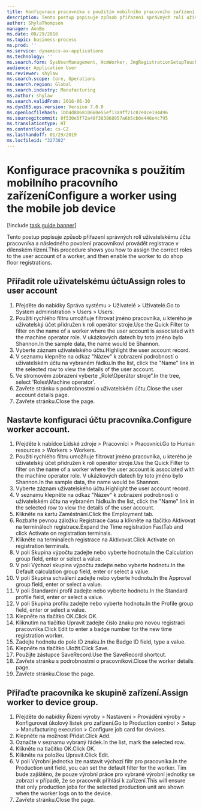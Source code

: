 ```yaml
---
title: Konfigurace pracovníka s použitím mobilního pracovního zařízení
description: Tento postup popisuje způsob přiřazení správných rolí uživatelskému účtu pracovníka a následného povolení pracovníkovi provádět registrace v dílenském řízení.
author: ShylaThompson
manager: AnnBe
ms.date: 08/29/2018
ms.topic: business-process
ms.prod: ''
ms.service: dynamics-ax-applications
ms.technology: ''
ms.search.form: SysUserManagement, HcmWorker, JmgRegistrationSetupTouch, JmgRegistrationSetupAssignUsers
audience: Application User
ms.reviewer: shylaw
ms.search.scope: Core, Operations
ms.search.region: Global
ms.search.industry: Manufacturing
ms.author: shylaw
ms.search.validFrom: 2016-06-30
ms.dyn365.ops.version: Version 7.0.0
ms.openlocfilehash: 1bb4d806810660e55ef13a9ff21c07e0ce194496
ms.sourcegitcommit: 0f530e5f72a40f383868957a6b5cb0e446e4c795
ms.translationtype: HT
ms.contentlocale: cs-CZ
ms.lasthandoff: 01/29/2019
ms.locfileid: "327382"
---
```

# <a name="configure-a-worker-using-the-mobile-job-device"></a><span data-ttu-id="335ba-103">Konfigurace pracovníka s použitím mobilního pracovního zařízení</span><span class="sxs-lookup"><span data-stu-id="335ba-103">Configure a worker using the mobile job device</span></span>

[!include [task guide banner](../../includes/task-guide-banner.md)]

<span data-ttu-id="335ba-104">Tento postup popisuje způsob přiřazení správných rolí uživatelskému účtu pracovníka a následného povolení pracovníkovi provádět registrace v dílenském řízení.</span><span class="sxs-lookup"><span data-stu-id="335ba-104">This procedure shows you how to assign the correct roles to the user account of a worker, and then enable the worker to do shop floor registrations.</span></span>


## <a name="assign-roles-to-user-account"></a><span data-ttu-id="335ba-105">Přiřadit role uživatelskému účtu</span><span class="sxs-lookup"><span data-stu-id="335ba-105">Assign roles to user account</span></span>
1. <span data-ttu-id="335ba-106">Přejděte do nabídky Správa systému > Uživatelé > Uživatelé.</span><span class="sxs-lookup"><span data-stu-id="335ba-106">Go to System administration > Users > Users.</span></span>
2. <span data-ttu-id="335ba-107">Použití rychlého filtru umožňuje filtrovat jméno pracovníka, u kterého je uživatelský účet přidružen k roli operátor stroje.</span><span class="sxs-lookup"><span data-stu-id="335ba-107">Use the Quick Filter to filter on the name of a worker where the user account is associated with the machine operator role.</span></span> <span data-ttu-id="335ba-108">V ukázkových datech by toto jméno bylo Shannon.</span><span class="sxs-lookup"><span data-stu-id="335ba-108">In the sample data, the name would be Shannon.</span></span>
3. <span data-ttu-id="335ba-109">Vyberte záznam uživatelského účtu.</span><span class="sxs-lookup"><span data-stu-id="335ba-109">Highlight the user account record.</span></span>
4. <span data-ttu-id="335ba-110">V seznamu klepněte na odkaz "Název" k zobrazení podrobností o uživatelském účtu na vybraném řádku.</span><span class="sxs-lookup"><span data-stu-id="335ba-110">In the list, click the "Name" link in the selected row to view the details of the user account.</span></span>
5. <span data-ttu-id="335ba-111">Ve stromovém zobrazení vyberte „Role\Operátor stroje“.</span><span class="sxs-lookup"><span data-stu-id="335ba-111">In the tree, select 'Roles\Machine operator'.</span></span>
6. <span data-ttu-id="335ba-112">Zavřete stránku s podrobnostmi o uživatelském účtu.</span><span class="sxs-lookup"><span data-stu-id="335ba-112">Close the user account details page.</span></span>
7. <span data-ttu-id="335ba-113">Zavřete stránku.</span><span class="sxs-lookup"><span data-stu-id="335ba-113">Close the page.</span></span>

## <a name="configure-worker-account"></a><span data-ttu-id="335ba-114">Nastavte konfiguraci účtu pracovníka.</span><span class="sxs-lookup"><span data-stu-id="335ba-114">Configure worker account.</span></span>
1. <span data-ttu-id="335ba-115">Přejděte k nabídce Lidské zdroje > Pracovníci > Pracovníci.</span><span class="sxs-lookup"><span data-stu-id="335ba-115">Go to Human resources > Workers > Workers.</span></span>
2. <span data-ttu-id="335ba-116">Použití rychlého filtru umožňuje filtrovat jméno pracovníka, u kterého je uživatelský účet přidružen k roli operátor stroje.</span><span class="sxs-lookup"><span data-stu-id="335ba-116">Use the Quick Filter to filter on the name of a worker where the user account is associated with the machine operator role.</span></span> <span data-ttu-id="335ba-117">V ukázkových datech by toto jméno bylo Shannon.</span><span class="sxs-lookup"><span data-stu-id="335ba-117">In the sample data, the name would be Shannon.</span></span>
3. <span data-ttu-id="335ba-118">Vyberte záznam uživatelského účtu.</span><span class="sxs-lookup"><span data-stu-id="335ba-118">Highlight the user account record.</span></span>
4. <span data-ttu-id="335ba-119">V seznamu klepněte na odkaz "Název" k zobrazení podrobností o uživatelském účtu na vybraném řádku.</span><span class="sxs-lookup"><span data-stu-id="335ba-119">In the list, click the "Name" link in the selected row to view the details of the user account.</span></span>
5. <span data-ttu-id="335ba-120">Klikněte na kartu Zaměstnání.</span><span class="sxs-lookup"><span data-stu-id="335ba-120">Click the Employment tab.</span></span>
6. <span data-ttu-id="335ba-121">Rozbalte pevnou záložku Registrace času a klikněte na tlačítko Aktivovat na terminálech registrace.</span><span class="sxs-lookup"><span data-stu-id="335ba-121">Expand the Time registration FastTab and click Activate on registration terminals.</span></span>
7. <span data-ttu-id="335ba-122">Klikněte na terminálech registrace na Aktivovat.</span><span class="sxs-lookup"><span data-stu-id="335ba-122">Click Activate on registration terminals.</span></span>
8. <span data-ttu-id="335ba-123">V poli Skupina výpočtu zadejte nebo vyberte hodnotu.</span><span class="sxs-lookup"><span data-stu-id="335ba-123">In the Calculation group field, enter or select a value.</span></span>
9. <span data-ttu-id="335ba-124">V poli Výchozí skupina výpočtu zadejte nebo vyberte hodnotu.</span><span class="sxs-lookup"><span data-stu-id="335ba-124">In the Default calculation group field, enter or select a value.</span></span>
10. <span data-ttu-id="335ba-125">V poli Skupina schválení zadejte nebo vyberte hodnotu.</span><span class="sxs-lookup"><span data-stu-id="335ba-125">In the Approval group field, enter or select a value.</span></span>
11. <span data-ttu-id="335ba-126">V poli Standardní profil zadejte nebo vyberte hodnotu.</span><span class="sxs-lookup"><span data-stu-id="335ba-126">In the Standard profile field, enter or select a value.</span></span>
12. <span data-ttu-id="335ba-127">V poli Skupina profilu zadejte nebo vyberte hodnotu.</span><span class="sxs-lookup"><span data-stu-id="335ba-127">In the Profile group field, enter or select a value.</span></span>
13. <span data-ttu-id="335ba-128">Klepněte na tlačítko OK.</span><span class="sxs-lookup"><span data-stu-id="335ba-128">Click OK.</span></span>
14. <span data-ttu-id="335ba-129">Kliknutím na tlačítko Upravit zadejte číslo znaku pro novou registraci pracovníka.</span><span class="sxs-lookup"><span data-stu-id="335ba-129">Click Edit to enter a badge number for the new time registration worker.</span></span>
15. <span data-ttu-id="335ba-130">Zadejte hodnotu do pole ID znaku.</span><span class="sxs-lookup"><span data-stu-id="335ba-130">In the Badge ID field, type a value.</span></span>
16. <span data-ttu-id="335ba-131">Klepněte na tlačítko Uložit.</span><span class="sxs-lookup"><span data-stu-id="335ba-131">Click Save.</span></span>
17. <span data-ttu-id="335ba-132">Použijte zástupce SaveRecord.</span><span class="sxs-lookup"><span data-stu-id="335ba-132">Use the SaveRecord shortcut.</span></span>
18. <span data-ttu-id="335ba-133">Zavřete stránku s podrobnostmi o pracovníkovi.</span><span class="sxs-lookup"><span data-stu-id="335ba-133">Close the worker details page.</span></span>
19. <span data-ttu-id="335ba-134">Zavřete stránku.</span><span class="sxs-lookup"><span data-stu-id="335ba-134">Close the page.</span></span>

## <a name="assign-worker-to-device-group"></a><span data-ttu-id="335ba-135">Přiřaďte pracovníka ke skupině zařízení.</span><span class="sxs-lookup"><span data-stu-id="335ba-135">Assign worker to device group.</span></span>
1. <span data-ttu-id="335ba-136">Přejděte do nabídky Řízení výroby > Nastavení > Provádění výroby > Konfigurovat úkolový lístek pro zařízení.</span><span class="sxs-lookup"><span data-stu-id="335ba-136">Go to Production control > Setup > Manufacturing execution > Configure job card for devices.</span></span>
2. <span data-ttu-id="335ba-137">Klepněte na možnost Přidat.</span><span class="sxs-lookup"><span data-stu-id="335ba-137">Click Add.</span></span>
3. <span data-ttu-id="335ba-138">Označte v seznamu vybraný řádek.</span><span class="sxs-lookup"><span data-stu-id="335ba-138">In the list, mark the selected row.</span></span>
4. <span data-ttu-id="335ba-139">Klikněte na tlačítko OK.</span><span class="sxs-lookup"><span data-stu-id="335ba-139">Click OK.</span></span>
5. <span data-ttu-id="335ba-140">Klikněte na položku Upravit.</span><span class="sxs-lookup"><span data-stu-id="335ba-140">Click Edit.</span></span>
6. <span data-ttu-id="335ba-141">V poli Výrobní jednotka lze nastavit výchozí filtr pro pracovníka.</span><span class="sxs-lookup"><span data-stu-id="335ba-141">In the Production unit field, you can set the default filter for the worker.</span></span> <span data-ttu-id="335ba-142">Tím bude zajištěno, že pouze výrobní práce pro vybrané výrobní jednotky se zobrazí v případě, že se pracovník přihlásí k zařízení.</span><span class="sxs-lookup"><span data-stu-id="335ba-142">This will ensure that only production jobs for the selected production unit are shown when the worker logs on to the device.</span></span>
7. <span data-ttu-id="335ba-143">Zavřete stránku.</span><span class="sxs-lookup"><span data-stu-id="335ba-143">Close the page.</span></span>

